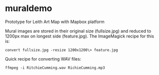 # muraldemo
Prototype for Leith Art Map with Mapbox platform

Mural images are stored in their original size (fullsize.jpg) and reduced to 1200px max on longest side (feature.jpg). The ImageMagick recipe for this is:

    convert fullsize.jpg -resize 1200x1200\> feature.jpg

Quick recipe for converting WAV files:

    ffmpeg -i RitchieCumming.wav RichieCumming.mp3
